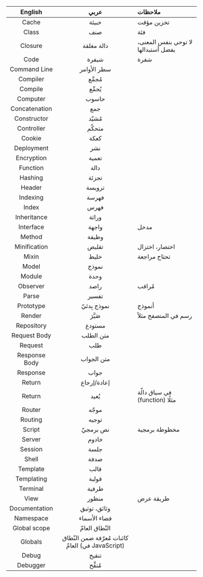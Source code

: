 English     | عربي  | ملاحظات
:------:    |:-------:|:---------
Cache | خبيئة | تخزين مؤقت
Class | صنف | فئة
Closure     | دالة مغلقة | لا توحي بنفس المعنى، يفضل أستبدالها
Code        | شيفرة | شفرة
Command Line | سطر الأوامر
Compiler | مُجمِّع
Compile | يُجمِّع
Computer | حاسوب
Concatenation | جمع
Constructor | مُشيّد |
Controller | متحكّم
Cookie | كعكة
Deployment | نشر
Encryption | تعمية
Function | دالة
Hashing | تجزئة
Header | ترويسة
Indexing | فهرسة
Index | فهرس
Inheritance | وراثة
Interface   | واجهة | مدخل
Method | وظيفة
Minification | تقليص | اختصار، اختزال
Mixin | خليط | تحتاج مراجعة
Model | نموذج
Module | وحدة
Observer | راصد | مُراقب
Parse | تفسير
Prototype | نموذج بِدئيّ | أنموذج
Render | صَيَّرَ | رسم في المتصفح مثلاً
Repository | مستودع
Request Body | متن الطلب
Request | طلب
Response Body | متن الجواب
Response | جواب
Return      | إعادة/إرجاع
Return | يُعيد | في سياق دالّة (function) مثلًا
Router | موجّه
Routing | توجيه
Script      | نص برمجيّ | مخطوطة برمجية
Server | خادوم
Session | جلسة
Shell | صدفة
Template | قالب
Templating | قولبة
Terminal | طرفية
View | منظور | طريقة عرض
Documentation | وثائق، توثيق
Namespace | فضاء الأسماء
Global scope | النّطاق العامّ
Globals | كائنات مُعرّفة ضمن النّطاق العامّ (في JavaScript)
Debug | تنقيح
Debugger | مُنقِّح
